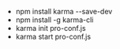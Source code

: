 + npm install karma --save-dev  
+ npm install -g karma-cli  
+ karma init pro-conf.js  
+ karma start pro-conf.js  
<!-- 采用jasmine测试JS代码 -->

